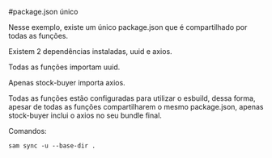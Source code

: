 #package.json único

Nesse exemplo, existe um único package.json que é compartilhado por todas as funções.

Existem 2 dependências instaladas, uuid e axios.

Todas as funções importam uuid.

Apenas stock-buyer importa axios.

Todas as funções estão configuradas para utilizar o esbuild, dessa forma, apesar de todas as funções compartilharem o mesmo package.json, apenas stock-buyer inclui o axios no seu bundle final.

Comandos:

`
    sam sync -u --base-dir .
`
